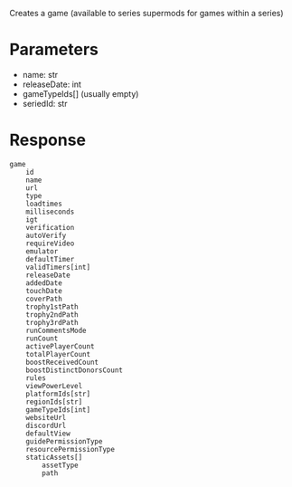 Creates a game (available to series supermods for games within a series)

# Parameters
- name: str
- releaseDate: int
- gameTypeIds[] (usually empty)
- seriedId: str

# Response
```
game
    id
    name
    url
    type
    loadtimes
    milliseconds
    igt
    verification
    autoVerify
    requireVideo
    emulator
    defaultTimer
    validTimers[int]
    releaseDate
    addedDate
    touchDate
    coverPath
    trophy1stPath
    trophy2ndPath
    trophy3rdPath
    runCommentsMode
    runCount
    activePlayerCount
    totalPlayerCount
    boostReceivedCount
    boostDistinctDonorsCount
    rules
    viewPowerLevel
    platformIds[str]
    regionIds[str]
    gameTypeIds[int]
    websiteUrl
    discordUrl
    defaultView
    guidePermissionType
    resourcePermissionType
    staticAssets[]
        assetType
        path
```